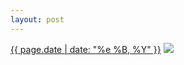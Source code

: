 ```yaml
---
layout: post
---
```


<p>
  <time><a href="/447">{{ page.date | date: "%e %B, %Y" }}</a></time>
  <a href="/447"><img src="{{ site.assets_url }}/447.jpg"/></a>
</p>
